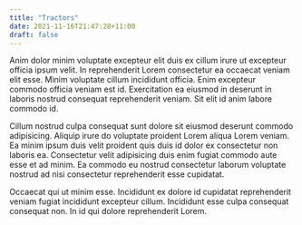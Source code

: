 ```yaml
---
title: "Tractors"
date: 2021-11-16T21:47:28+11:00
draft: false
---
```

Anim dolor minim voluptate excepteur elit duis ex cillum irure ut excepteur officia ipsum velit. In reprehenderit Lorem consectetur ea occaecat veniam elit esse. Minim voluptate cillum incididunt officia. Enim excepteur commodo officia veniam est id. Exercitation ea eiusmod in deserunt in laboris nostrud consequat reprehenderit veniam. Sit elit id anim labore commodo id.

Cillum nostrud culpa consequat sunt dolore sit eiusmod deserunt commodo adipisicing. Aliquip irure do voluptate proident Lorem aliqua Lorem veniam. Ea minim ipsum duis velit proident quis duis id dolor ex consectetur non laboris ea. Consectetur velit adipisicing duis enim fugiat commodo aute esse et ad minim. Ea commodo eu nostrud consectetur laborum voluptate nostrud ad nisi consectetur reprehenderit esse cupidatat.

Occaecat qui ut minim esse. Incididunt ex dolore id cupidatat reprehenderit veniam fugiat incididunt excepteur cillum. Incididunt esse culpa consequat consequat non. In id qui dolore reprehenderit Lorem.
